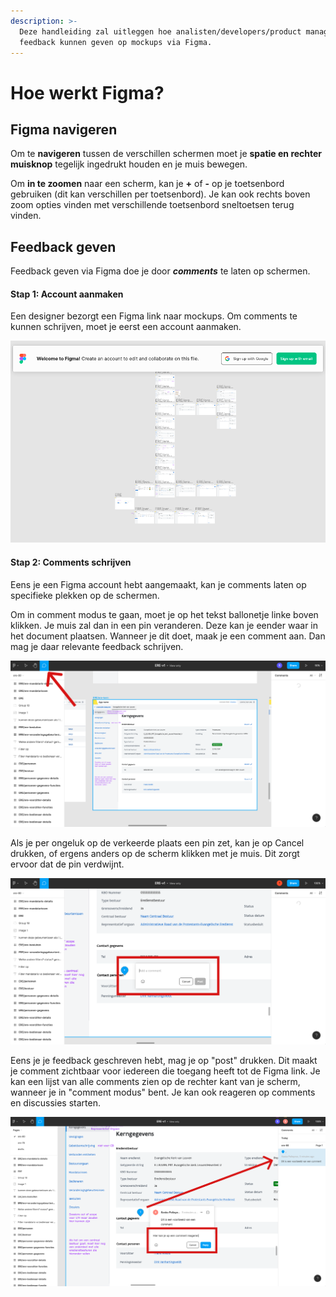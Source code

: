 ```yaml
---
description: >-
  Deze handleiding zal uitleggen hoe analisten/developers/product managers/...
  feedback kunnen geven op mockups via Figma.
---
```


# Hoe werkt Figma?

## Figma navigeren

Om te **navigeren** tussen de verschillen schermen moet je **spatie en rechter muisknop** tegelijk ingedrukt houden en je muis bewegen. 

Om **in te zoomen** naar een scherm, kan je **+** of **-** op je toetsenbord gebruiken \(dit kan verschillen per toetsenbord\). Je kan ook rechts boven zoom opties vinden met verschillende toetsenbord sneltoetsen terug vinden.

## Feedback geven

Feedback geven via Figma doe je door _**comments**_  te laten op schermen. 

#### Stap 1: Account aanmaken

Een designer bezorgt een Figma link naar mockups. Om comments te kunnen schrijven, moet je eerst een account aanmaken.

![Maak een account aan.](../../.gitbook/assets/image.png)

#### Stap 2: Comments schrijven

Eens je een Figma account hebt aangemaakt, kan je comments laten op specifieke plekken op de schermen.

Om in comment modus te gaan, moet je op het tekst ballonetje linke boven klikken. Je muis zal dan in een pin veranderen. Deze kan je eender waar in het document plaatsen. Wanneer je dit doet, maak je een comment aan. Dan mag je daar relevante feedback schrijven. 

![Kies de comments modus in het menu links boven.](../../.gitbook/assets/group-1.png)

Als je per ongeluk op de verkeerde plaats een pin zet, kan je op Cancel drukken, of ergens anders op de scherm klikken met je muis. Dit zorgt ervoor dat de pin verdwijnt.

![Schrijf hier je feedback.](../../.gitbook/assets/group-2.png)

Eens je je feedback geschreven hebt, mag je op "post" drukken. Dit maakt je comment zichtbaar voor iedereen die toegang heeft tot de Figma link. Je kan een lijst van alle comments zien op de rechter kant van je scherm, wanneer je in "comment modus" bent. Je kan ook reageren op comments en discussies starten.

![Je kan reageren op een comment om extra feedback te geven over hetzelfde element.](../../.gitbook/assets/group-3.png)

